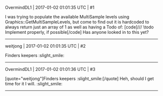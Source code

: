 OvermindDL1 | 2017-01-02 01:01:35 UTC | #1

I was trying to populate the available MultiSample levels using Graphics::GetMultiSampleLevels, but come to find out it is hardcoded to always return just an array of 1 as well as having a Todo of:
[code]/// \todo Implement properly, if possible[/code]
Has anyone looked in to this yet?

-------------------------

weitjong | 2017-01-02 01:01:35 UTC | #2

Finders keepers :slight_smile:

-------------------------

OvermindDL1 | 2017-01-02 01:01:36 UTC | #3

[quote="weitjong"]Finders keepers :slight_smile:[/quote]
Heh, should I get time for it I will.  :slight_smile:

-------------------------

